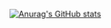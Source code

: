 [![Anurag's GitHub stats](https://github-readme-stats.vercel.app/api?username=bnour1&count_private=true&show_icons=true&theme=tokyonight)](https://github.com/anuraghazra/github-readme-stats)
